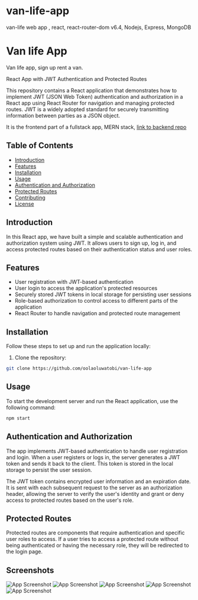 # van-life-app
van-life web app , react, react-router-dom v6.4, Nodejs, Express, MongoDB



# Van life App

Van life app, sign up rent a van. 

React App with JWT Authentication and Protected Routes

This repository contains a React application that demonstrates how to implement JWT (JSON Web Token) authentication and authorization in a React app using React Router for navigation and managing protected routes. JWT is a widely adopted standard for securely transmitting information between parties as a JSON object.

It is the frontend part of a fullstack app, MERN stack, [link to backend repo](https://github.com/oolaoluwatobi/server-van-life-app-mern)  


## Table of Contents

- [Introduction](#introduction)
- [Features](#features)
- [Installation](#installation)
- [Usage](#usage)
- [Authentication and Authorization](#authentication-and-authorization)
- [Protected Routes](#protected-routes)
- [Contributing](#contributing)
- [License](#license)

## Introduction

In this React app, we have built a simple and scalable authentication and authorization system using JWT. It allows users to sign up, log in, and access protected routes based on their authentication status and user roles.

## Features

- User registration with JWT-based authentication
- User login to access the application's protected resources
- Securely stored JWT tokens in local storage for persisting user sessions
- Role-based authorization to control access to different parts of the application
- React Router to handle navigation and protected route management

## Installation

Follow these steps to set up and run the application locally:

1. Clone the repository:

```bash
git clone https://github.com/oolaoluwatobi/van-life-app
```

## Usage

To start the development server and run the React application, use the following command:

```bash
npm start
```

## Authentication and Authorization

The app implements JWT-based authentication to handle user registration and login. When a user registers or logs in, the server generates a JWT token and sends it back to the client. This token is stored in the local storage to persist the user session.

The JWT token contains encrypted user information and an expiration date. It is sent with each subsequent request to the server as an authorization header, allowing the server to verify the user's identity and grant or deny access to protected routes based on the user's role.


## Protected Routes

Protected routes are components that require authentication and specific user roles to access. If a user tries to access a protected route without being authenticated or having the necessary role, they will be redirected to the login page.
## Screenshots

![App Screenshot](https://github.com/oolaoluwatobi/van-life-app/blob/master/public/Van-life%20app%20home%202023-07-25%20140843.png)
![App Screenshot](https://github.com/oolaoluwatobi/van-life-app/blob/master/public/Vanlife%20app%20error%202023-07-25%20140734.png)
![App Screenshot](https://github.com/oolaoluwatobi/van-life-app/blob/master/public/vanlife%202023-07-25%20140546.png)
![App Screenshot](https://github.com/oolaoluwatobi/van-life-app/blob/master/public/Dashboard%202023-07-26%20205612.png)
![App Screenshot](https://github.com/oolaoluwatobi/van-life-app/blob/master/public/Host%20vans%202023-07-26%20205715.png)


